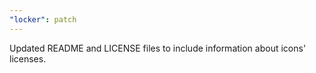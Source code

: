 ```yaml
---
"locker": patch
---
```


Updated README and LICENSE files to include information about icons' licenses.

